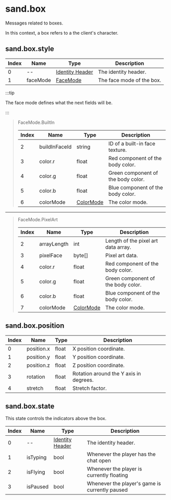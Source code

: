 # sand.box

Messages related to boxes.

In this context, a box refers to a the client's character.

## sand.box.style

| Index | Name     | Type                                    | Description               |
| ----- | -------- | --------------------------------------- | ------------------------- |
| 0     | --       | [Identity Header](/networking/identity) | The identity header.      |
| 1     | faceMode | [FaceMode](/resources/enums#facemode)   | The face mode of the box. |

:::tip

The face mode defines what the next fields will be.

:::

> FaceMode.BuiltIn
>
> | Index | Name          | Type                                    | Description                        |
> | ----- | ------------- | --------------------------------------- | ---------------------------------- |
> | 2     | buildInFaceId | string                                  | ID of a built-in face texture.     |
> | 3     | color.r       | float                                   | Red component of the body color.   |
> | 4     | color.g       | float                                   | Green component of the body color. |
> | 5     | color.b       | float                                   | Blue component of the body color.  |
> | 6     | colorMode     | [ColorMode](/resources/enums#colormode) | The color mode.                    |

---

> FaceMode.PixelArt
>
> | Index | Name        | Type                                    | Description                         |
> | ----- | ----------- | --------------------------------------- | ----------------------------------- |
> | 2     | arrayLength | int                                     | Length of the pixel art data array. |
> | 3     | pixelFace   | byte[]                                  | Pixel art data.                     |
> | 4     | color.r     | float                                   | Red component of the body color.    |
> | 5     | color.g     | float                                   | Green component of the body color.  |
> | 6     | color.b     | float                                   | Blue component of the body color.   |
> | 7     | colorMode   | [ColorMode](/resources/enums#colormode) | The color mode.                     |

## sand.box.position

| Index | Name       | Type  | Description                            |
| ----- | ---------- | ----- | -------------------------------------- |
| 0     | position.x | float | X position coordinate.                 |
| 1     | position.y | float | Y position coordinate.                 |
| 2     | position.z | float | Z position coordinate.                 |
| 3     | rotation   | float | Rotation around the Y axis in degrees. |
| 4     | stretch    | float | Stretch factor.                        |

## sand.box.state

This state controls the indicators above the box.

| Index | Name     | Type                                    | Description                                    |
| ----- | -------- | --------------------------------------- | ---------------------------------------------- |
| 0     | --       | [Identity Header](/networking/identity) | The identity header.                           |
| 1     | isTyping | bool                                    | Whenever the player has the chat open          |
| 2     | isFlying | bool                                    | Whenever the player is currently floating      |
| 3     | isPaused | bool                                    | Whenever the player's game is currently paused |
